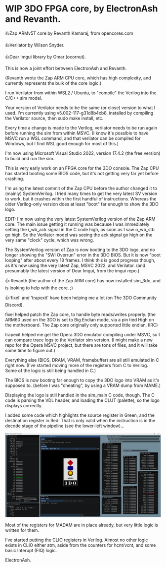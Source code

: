 # WIP 3DO FPGA core, by ElectronAsh and Revanth. 

:+1:Zap ARMv5T core by Revanth Kamaraj, from opencores.com

:+1:Verilator by Wilson Snyder.

:+1:Dear Imgui library by Omar (ocornut).


This is now a joint effort between ElectronAsh and Revanth.

(Revanth wrote the Zap ARM CPU core, which has high complexity, and currently represents the bulk of the core logic.)


I run Verilator from within WSL2 / Ubuntu, to "compile" the Verilog into the C/C++ sim model.

Your version of Verilator needs to be the same (or close) version to what I used.
I'm currently using v5.002-117-g31d8b4cb8, installed by compiling the Verilator source, then sudo make install, etc.

Every time a change is made to the Verilog, verilator needs to be run again before running the sim from within MSVC.
(I know it's possible to have MSVC run a WSL command, and that verilator can be compiled for Windows, but I find WSL good enough for most of this.)

I'm now using Microsoft Visual Studio 2022, version 17.4.2 (the free version) to build and run the sim.


This is very early work on an FPGA core for the 3DO console.
The Zap CPU has started booting some BIOS code, but it's not getting very far yet before crashing.

I'm using the latest commit of the Zap CPU before the author changed it to (mainly) SystemVerilog.
I tried many times to get the very latest SV version to work, but it crashes within the first handful of instructions.
Whereas the older Verilog-only version does at least "boot" far enough to show the 3DO logo.

EDIT: I'm now using the very latest SystemVerilog version of the Zap ARM core.
The main issue getting it running was because I was immediately setting the i_wb_ack signal in the C code high, as soon as I saw o_wb_stb go high.
So the Verilator model was seeing the ack signal go high on the very same "clock" cycle, which was wrong.

The SystemVerilog version of Zap is now booting to the 3DO logo, and no longer showing the "SWI Overrun" error in the 3DO BIOS.
But it is now "boot looping" after about every 18 frames. I think this is good progress though, as it's now using the very latest Zap, MSVC 2022, and Verilator.
(and presumably the latest version of Dear Imgui, from the imgui repo.) 

:+1: Revanth (the author of the Zap ARM core) has now installed sim_3do, and is looking to help with the core. ;)

:+1:'fixel' and 'trapexit' have been helping me a lot (on The 3DO Community Discord).

fixel helped patch the Zap core, to handle byte reads/writes properly.
(the ARM60 used on the 3DO is set to Big Endian mode, via a pin tied High on the motherboard. The Zap core originally only supported little endian, IIRC)

trapexit helped me get the Opera 3DO emulator compiling under MSVC, so I can compare trace logs to the Verilator sim version.
(I might make a new repo for the Opera MSVC project, but there are tons of files, and it will take some time to figure out.)


Everything else (BIOS, DRAM, VRAM, framebuffer) are all still emulated in C right now.
(I've started moving more of the registers from C to Verilog. Some of the logic is still being handled in C.)

The BIOS is now booting far enough to copy the 3DO logo into VRAM as it's supposed to.
(before I was "cheating", by using a VRAM dump from MAME.)

Displaying the logo is still handled in the sim_main C code, though.
The C code is parsing the VDL header, and loading the CLUT (palette), so the logo displays correctly.


I added some code which highlights the source register in Green, and the destination register in Red.
That is only valid when the instruction is in the decode stage of the pipeline (see the lower-left window)...

![](png/3do_sim_logo.png)


Most of the registers for MADAM are in place already, but very little logic is written for them.

I've started putting the CLIO registers in Verilog.
Almost no other logic exists in CLIO either atm, aside from the counters for hcnt/vcnt, and some basic Interupt (FIQ) logic.


ElectronAsh.
